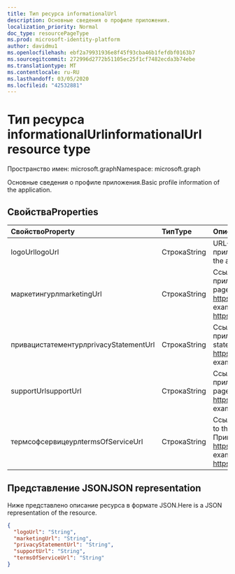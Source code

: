 ```yaml
---
title: Тип ресурса informationalUrl
description: Основные сведения о профиле приложения.
localization_priority: Normal
doc_type: resourcePageType
ms.prod: microsoft-identity-platform
author: davidmu1
ms.openlocfilehash: ebf2a79931936e8f45f93cba46b1fefdbf0163b7
ms.sourcegitcommit: 272996d2772b51105ec25f1cf7482ecda3b74ebe
ms.translationtype: MT
ms.contentlocale: ru-RU
ms.lasthandoff: 03/05/2020
ms.locfileid: "42532881"
---
```

# <a name="informationalurl-resource-type"></a><span data-ttu-id="7e626-103">Тип ресурса informationalUrl</span><span class="sxs-lookup"><span data-stu-id="7e626-103">informationalUrl resource type</span></span>

<span data-ttu-id="7e626-104">Пространство имен: microsoft.graph</span><span class="sxs-lookup"><span data-stu-id="7e626-104">Namespace: microsoft.graph</span></span>

<span data-ttu-id="7e626-105">Основные сведения о профиле приложения.</span><span class="sxs-lookup"><span data-stu-id="7e626-105">Basic profile information of the application.</span></span>

## <a name="properties"></a><span data-ttu-id="7e626-106">Свойства</span><span class="sxs-lookup"><span data-stu-id="7e626-106">Properties</span></span>

| <span data-ttu-id="7e626-107">Свойство</span><span class="sxs-lookup"><span data-stu-id="7e626-107">Property</span></span> | <span data-ttu-id="7e626-108">Тип</span><span class="sxs-lookup"><span data-stu-id="7e626-108">Type</span></span> | <span data-ttu-id="7e626-109">Описание</span><span class="sxs-lookup"><span data-stu-id="7e626-109">Description</span></span> |
|:---------------|:--------|:----------|
|<span data-ttu-id="7e626-110">logoUrl</span><span class="sxs-lookup"><span data-stu-id="7e626-110">logoUrl</span></span>|<span data-ttu-id="7e626-111">Строка</span><span class="sxs-lookup"><span data-stu-id="7e626-111">String</span></span>|<span data-ttu-id="7e626-112">URL-адрес сети CDN для логотипа приложения и только для чтения.</span><span class="sxs-lookup"><span data-stu-id="7e626-112">CDN URL to the application's logo, Read-only.</span></span>|
|<span data-ttu-id="7e626-113">маркетингурл</span><span class="sxs-lookup"><span data-stu-id="7e626-113">marketingUrl</span></span>|<span data-ttu-id="7e626-114">Строка</span><span class="sxs-lookup"><span data-stu-id="7e626-114">String</span></span>| <span data-ttu-id="7e626-115">Ссылка на маркетинговую страницу приложения.</span><span class="sxs-lookup"><span data-stu-id="7e626-115">Link to the application's marketing page.</span></span> <span data-ttu-id="7e626-116">Пример: https://www.contoso.com/app/marketing</span><span class="sxs-lookup"><span data-stu-id="7e626-116">For example, https://www.contoso.com/app/marketing</span></span> |
|<span data-ttu-id="7e626-117">привацистатементурл</span><span class="sxs-lookup"><span data-stu-id="7e626-117">privacyStatementUrl</span></span>|<span data-ttu-id="7e626-118">Строка</span><span class="sxs-lookup"><span data-stu-id="7e626-118">String</span></span>| <span data-ttu-id="7e626-119">Ссылка на заявление о конфиденциальности приложения.</span><span class="sxs-lookup"><span data-stu-id="7e626-119">Link to the application's privacy statement.</span></span> <span data-ttu-id="7e626-120">Пример: https://www.contoso.com/app/privacy</span><span class="sxs-lookup"><span data-stu-id="7e626-120">For example, https://www.contoso.com/app/privacy</span></span> |
|<span data-ttu-id="7e626-121">supportUrl</span><span class="sxs-lookup"><span data-stu-id="7e626-121">supportUrl</span></span>|<span data-ttu-id="7e626-122">Строка</span><span class="sxs-lookup"><span data-stu-id="7e626-122">String</span></span>| <span data-ttu-id="7e626-123">Ссылка на страницу поддержки приложения.</span><span class="sxs-lookup"><span data-stu-id="7e626-123">Link to the application's support page.</span></span> <span data-ttu-id="7e626-124">Пример: https://www.contoso.com/app/support</span><span class="sxs-lookup"><span data-stu-id="7e626-124">For example, https://www.contoso.com/app/support</span></span> |
|<span data-ttu-id="7e626-125">термсофсервицеурл</span><span class="sxs-lookup"><span data-stu-id="7e626-125">termsOfServiceUrl</span></span>|<span data-ttu-id="7e626-126">Строка</span><span class="sxs-lookup"><span data-stu-id="7e626-126">String</span></span>| <span data-ttu-id="7e626-127">Ссылка на условия заявления приложения.</span><span class="sxs-lookup"><span data-stu-id="7e626-127">Link to the application's terms of service statement.</span></span> <span data-ttu-id="7e626-128">Пример: https://www.contoso.com/app/termsofservice</span><span class="sxs-lookup"><span data-stu-id="7e626-128">For example, https://www.contoso.com/app/termsofservice</span></span> |

## <a name="json-representation"></a><span data-ttu-id="7e626-129">Представление JSON</span><span class="sxs-lookup"><span data-stu-id="7e626-129">JSON representation</span></span>
<span data-ttu-id="7e626-130">Ниже представлено описание ресурса в формате JSON.</span><span class="sxs-lookup"><span data-stu-id="7e626-130">Here is a JSON representation of the resource.</span></span>

<!-- {
  "blockType": "resource",
  "optionalProperties": [

  ],
  "@odata.type": "microsoft.graph.informationalUrl"
}-->

```json
{
  "logoUrl": "String",
  "marketingUrl": "String",
  "privacyStatementUrl": "String",
  "supportUrl": "String",
  "termsOfServiceUrl": "String"
}

```


<!-- uuid: 8fcb5dbc-d5aa-4681-8e31-b001d5168d79
2015-10-25 14:57:30 UTC -->
<!--
{
  "type": "#page.annotation",
  "description": "informationalUrl resource",
  "keywords": "",
  "section": "documentation",
  "tocPath": "",
  "suppressions": []
}
-->
